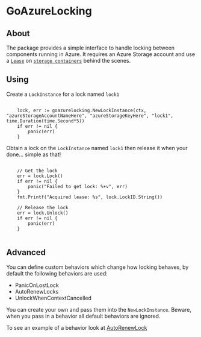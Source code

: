 # GoAzureLocking

## About 

The package provides a simple interface to handle locking between components running in Azure. It requires an Azure Storage account and use a [`Lease`](https://docs.microsoft.com/en-us/rest/api/storageservices/lease-container) on [`storage containers`](https://docs.microsoft.com/en-us/rest/api/storageservices/create-container) behind the scenes. 

## Using

Create a `LockInstance` for a lock named `lock1`

```golang

    lock, err := goazurelocking.NewLockInstance(ctx, "azureStorageAccountNameHere", "azureStorageKeyHere", "lock1", time.Duration(time.Second*5))
	if err != nil {
		panic(err)
    }

```

Obtain a lock on the `LockInstance` named `lock1` then release it when your done... simple as that!

```golang

    // Get the lock
    err = lock.Lock()
	if err != nil {
		panic("Failed to get lock: %+v", err)
	}
    fmt.Printf("Acquired lease: %s", lock.LockID.String())

    // Release the lock
	err = lock.Unlock()
	if err != nil {
		panic(err)
	}
    
```


## Advanced

You can define custom behaviors which change how locking behaves, by default the following behaviors are used:

- PanicOnLostLock
- AutoRenewLocks
- UnlockWhenContextCancelled

You can create your own and pass them into the `NewLockInstance`. Beware, when you pass in a behavior all default behaviors are ignored. 

To see an example of a behavior look at [AutoRenewLock](https://github.com/lawrencegripper/goazurelocking/blob/master/locking.go#L37)

